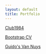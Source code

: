 ```yaml
---
layout: default
title: Portfolio
---
```


[Club1984](/club1984/index.html)

[Bootstrap CV](/bootstrapcv/index.html)

[Guido's Van Nuys](/guidos/index.html)
